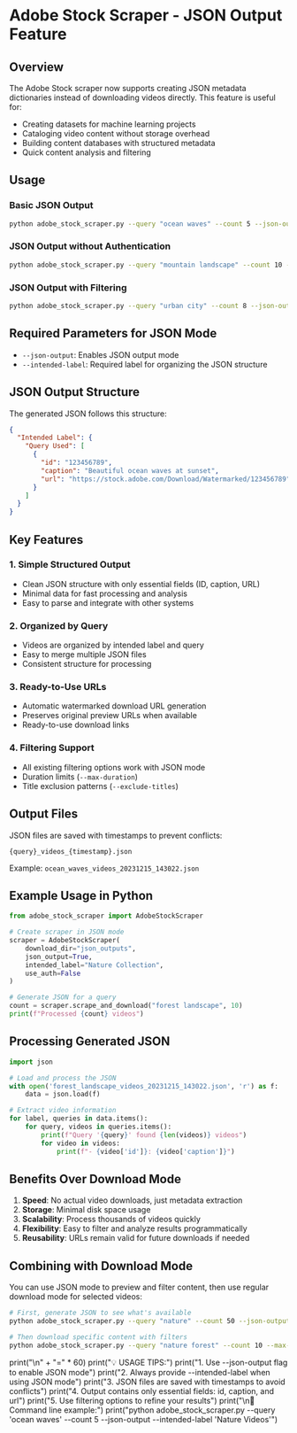 # Adobe Stock Scraper - JSON Output Feature

## Overview

The Adobe Stock scraper now supports creating JSON metadata dictionaries instead of downloading videos directly. This feature is useful for:

- Creating datasets for machine learning projects
- Cataloging video content without storage overhead
- Building content databases with structured metadata
- Quick content analysis and filtering

## Usage

### Basic JSON Output

```bash
python adobe_stock_scraper.py --query "ocean waves" --count 5 --json-output --intended-label "Nature Videos"
```

### JSON Output without Authentication

```bash
python adobe_stock_scraper.py --query "mountain landscape" --count 10 --json-output --intended-label "Landscape Videos" --no-login
```

### JSON Output with Filtering

```bash
python adobe_stock_scraper.py --query "urban city" --count 8 --json-output --intended-label "Urban Scenes" --max-duration 30 --exclude-titles "logo" "text" "watermark"
```

## Required Parameters for JSON Mode

- `--json-output`: Enables JSON output mode
- `--intended-label`: Required label for organizing the JSON structure

## JSON Output Structure

The generated JSON follows this structure:

```json
{
  "Intended Label": {
    "Query Used": [
      {
        "id": "123456789",
        "caption": "Beautiful ocean waves at sunset",
        "url": "https://stock.adobe.com/Download/Watermarked/123456789"
      }
    ]
  }
}
```

## Key Features

### 1. Simple Structured Output
- Clean JSON structure with only essential fields (ID, caption, URL)
- Minimal data for fast processing and analysis
- Easy to parse and integrate with other systems

### 2. Organized by Query
- Videos are organized by intended label and query
- Easy to merge multiple JSON files
- Consistent structure for processing

### 3. Ready-to-Use URLs
- Automatic watermarked download URL generation
- Preserves original preview URLs when available
- Ready-to-use download links

### 4. Filtering Support
- All existing filtering options work with JSON mode
- Duration limits (`--max-duration`)
- Title exclusion patterns (`--exclude-titles`)

## Output Files

JSON files are saved with timestamps to prevent conflicts:
```
{query}_videos_{timestamp}.json
```

Example: `ocean_waves_videos_20231215_143022.json`

## Example Usage in Python

```python
from adobe_stock_scraper import AdobeStockScraper

# Create scraper in JSON mode
scraper = AdobeStockScraper(
    download_dir="json_outputs",
    json_output=True,
    intended_label="Nature Collection",
    use_auth=False
)

# Generate JSON for a query
count = scraper.scrape_and_download("forest landscape", 10)
print(f"Processed {count} videos")
```

## Processing Generated JSON

```python
import json

# Load and process the JSON
with open('forest_landscape_videos_20231215_143022.json', 'r') as f:
    data = json.load(f)

# Extract video information
for label, queries in data.items():
    for query, videos in queries.items():
        print(f"Query '{query}' found {len(videos)} videos")
        for video in videos:
            print(f"- {video['id']}: {video['caption']}")
```

## Benefits Over Download Mode

1. **Speed**: No actual video downloads, just metadata extraction
2. **Storage**: Minimal disk space usage
3. **Scalability**: Process thousands of videos quickly
4. **Flexibility**: Easy to filter and analyze results programmatically
5. **Reusability**: URLs remain valid for future downloads if needed

## Combining with Download Mode

You can use JSON mode to preview and filter content, then use regular download mode for selected videos:

```bash
# First, generate JSON to see what's available
python adobe_stock_scraper.py --query "nature" --count 50 --json-output --intended-label "Nature Preview"

# Then download specific content with filters
python adobe_stock_scraper.py --query "nature forest" --count 10 --max-duration 20
```

print("\n" + "=" * 60)
print("💡 USAGE TIPS:")
print("1. Use --json-output flag to enable JSON mode")
print("2. Always provide --intended-label when using JSON mode")
print("3. JSON files are saved with timestamps to avoid conflicts")
print("4. Output contains only essential fields: id, caption, and url")
print("5. Use filtering options to refine your results")
print("\n📝 Command line example:")
print("python adobe_stock_scraper.py --query 'ocean waves' --count 5 --json-output --intended-label 'Nature Videos'") 